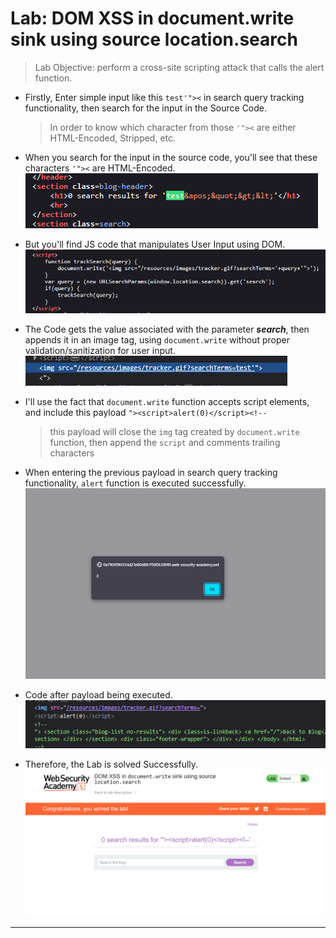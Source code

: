 # Lab: DOM XSS in document.write sink using source location.search

> Lab Objective: perform a cross-site scripting attack that calls the alert function.

- Firstly, Enter simple input like this `test'"><` in search query tracking functionality, then search for the input in the Source Code.

  > In order to know which character from those `'"><` are either HTML-Encoded, Stripped, etc.

- When you search for the input in the source code, you'll see that these characters `'"><` are HTML-Encoded.
  ![1st Screenshot](./Photos/1.png)

- But you'll find JS code that manipulates User Input using DOM.
  ![2nd Screenshot](./Photos/2.png)

- The Code gets the value associated with the parameter **_search_**, then appends it in an image tag, using `document.write` without proper validation/sanitization for user input.
  ![3rd Screenshot](./Photos/3.png)

- I'll use the fact that `document.write` function accepts script elements, and include this payload `"><script>alert(0)</script><!--`

  > this payload will close the `img` tag created by `document.write` function, then append the `script` and comments trailing characters

- When entering the previous payload in search query tracking functionality, `alert` function is executed successfully.
  ![4th Screenshot](./Photos/4.png)

- Code after payload being executed.
  ![5th Screenshot](./Photos/5.png)

- Therefore, the Lab is solved Successfully.
  ![6th Screenshot](./Photos/6.png)

---
